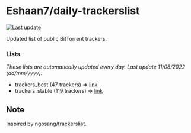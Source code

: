 
# Eshaan7/daily-trackerslist 

[![Last update](https://img.shields.io/badge/Last%20update-11/08/2022-blue.svg)](#)

Updated list of public BitTorrent trackers.

### Lists
*These lists are automatically updated every day. Last update 11/08/2022 (_dd/mm/yyyy_):*

* trackers_best (47 trackers) => [link](https://raw.githubusercontent.com/eshaan7/daily-trackerslist/master/trackers_best.txt)
* trackers_stable (119 trackers) => [link](https://raw.githubusercontent.com/eshaan7/daily-trackerslist/master/trackers_stable.txt)

## Note

Inspired by [ngosang/trackerslist](https://github.com/ngosang/trackerslist).
